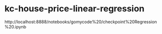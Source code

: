# kc-house-price-linear-regression
http://localhost:8888/notebooks/gomycode%20/checkpoint%20Regression%20.ipynb

